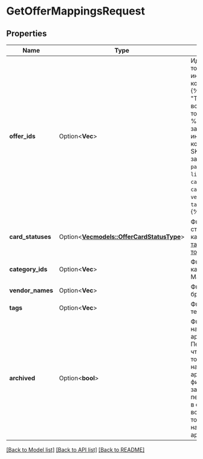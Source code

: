 # GetOfferMappingsRequest

## Properties

Name | Type | Description | Notes
------------ | ------------- | ------------- | -------------
**offer_ids** | Option<**Vec<String>**> | Идентификаторы товаров, информация о которых нужна.  {% note warning \"Такой список возвращается только целиком\" %}  Если вы запрашиваете информацию по конкретным SKU, не заполняйте: * `page_token`; * `limit`; * `cardStatuses`; * `categoryIds`; * `vendorNames`; * `tags`; * `archived`.  {% endnote %}     | [optional]
**card_statuses** | Option<[**Vec<models::OfferCardStatusType>**](OfferCardStatusType.md)> | Фильтр по статусам карточек.  [Что такое карточка товара](https://yandex.ru/support/marketplace/assortment/content/index.html)  | [optional]
**category_ids** | Option<**Vec<i32>**> | Фильтр по категориям на Маркете. | [optional]
**vendor_names** | Option<**Vec<String>**> | Фильтр по брендам. | [optional]
**tags** | Option<**Vec<String>**> | Фильтр по тегам. | [optional]
**archived** | Option<**bool**> | Фильтр по нахождению в архиве.  Передайте `true`, чтобы получить товары, находящиеся в архиве. Если фильтр не заполнен или передано `false`, в ответе возвращаются товары, не находящиеся в архиве.  | [optional]

[[Back to Model list]](../README.md#documentation-for-models) [[Back to API list]](../README.md#documentation-for-api-endpoints) [[Back to README]](../README.md)


